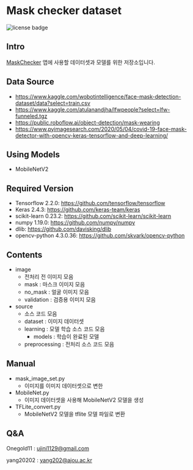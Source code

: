 Mask checker dataset
====================
![license badge](https://img.shields.io/github/license/Onegold11/mask_checker_dataset)

Intro
-----
[MaskChecker][MaskChecker_Android] 앱에 사용할 데이터셋과 모델를 위한 저장소입니다.

[MaskChecker_Android]: https://github.com/Onegold11/MaskChecker_Android

Data Source
-----------
+ https://www.kaggle.com/wobotintelligence/face-mask-detection-dataset/data?select=train.csv
+ https://www.kaggle.com/atulanandjha/lfwpeople?select=lfw-funneled.tgz
+ https://public.roboflow.ai/object-detection/mask-wearing
+ https://www.pyimagesearch.com/2020/05/04/covid-19-face-mask-detector-with-opencv-keras-tensorflow-and-deep-learning/

Using Models
------------
+ MobileNetV2

Required Version
-----------
+ Tensorflow 2.2.0: https://github.com/tensorflow/tensorflow
+ Keras 2.4.3: https://github.com/keras-team/keras
+ scikit-learn 0.23.2: https://github.com/scikit-learn/scikit-learn
+ numpy 1.19.0: https://github.com/numpy/numpy
+ dlib: https://github.com/davisking/dlib
+ opencv-python 4.3.0.36: https://github.com/skvark/opencv-python

Contents
--------
+ image
  - 전처리 전 이미지 모음
  - mask : 마스크 이미지 모음
  - no_mask : 얼굴 이미지 모음
  - validation : 검증용 이미지 모음
+ source
  - 소스 코드 모음
  - dataset : 이미지 데이터셋
  - learning : 모델 학습 소스 코드 모음
    - models : 학습이 완료된 모델
  - preprocessing : 전처리 소스 코드 모음

Manual
------
+ mask_image_set.py
  + 이미지를 이미지 데이터셋으로 변한
+ MobileNet.py
  + 이미지 데이터셋을 사용해 MobileNetV2 모델을 생성
+ TFLite_convert.py
  + MobileNetV2 모델을 tflite 모델 파일로 변환

Q&A
---
Onegold11 : ujini1129@gmail.com

yang20202 : yang202@ajou.ac.kr
